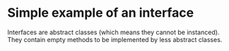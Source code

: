 # Simple example of an interface

Interfaces are abstract classes (which means they cannot be instanced). They contain empty methods to be implemented by less abstract classes.